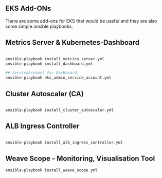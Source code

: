 ## EKS Add-ONs

There are some add-ons for EKS that would be useful and they are also some simple ansible playbooks. 


## Metrics Server & Kubernetes-Dashboard

```bash

ansible-playbook install_metrics_server.yml
ansible-playbook install_dashboard.yml

## ServiceAccount for Dashboard.
ansible-playbook eks_admin_service_account.yml

```


## Cluster Autoscaler (CA)
```bash

ansible-playbook install_cluster_autoscaler.yml

```


## ALB Ingress Controller

```bash

ansible-playbook install_alb_ingress_controller.yml

```


## Weave Scope - Monitoring, Visualisation Tool

```bash
ansible-playbook install_weave_scope.yml

```
